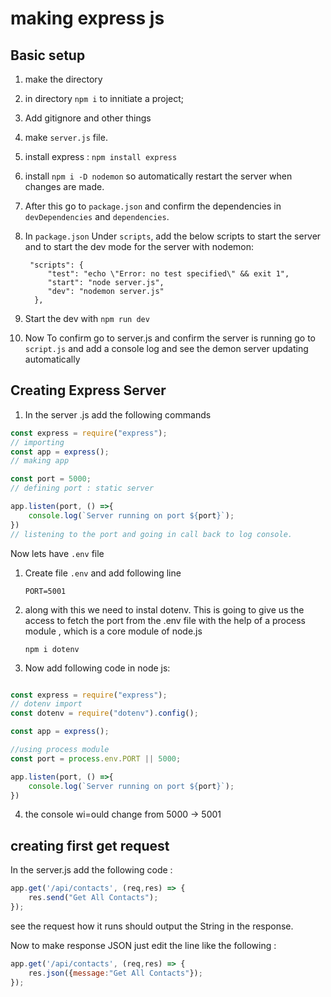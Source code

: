 # making express js 

## Basic setup
1. make the directory
2. in directory `npm i` to innitiate a project;
3. Add gitignore and other things 
4. make `server.js` file. 
5. install express : `npm install express`
6. install  `npm i -D nodemon` so automatically restart the server when changes are made. 
7. After this go to `package.json` and confirm the dependencies in `devDependencies` and `dependencies`.
8. In `package.json` Under `scripts`, add the below scripts to start the server and to start the dev mode for the server with nodemon:
   ``` 
    "scripts": {
        "test": "echo \"Error: no test specified\" && exit 1",
        "start": "node server.js",
        "dev": "nodemon server.js"
     },
     ```

9.  Start the dev with `npm run dev`
10. Now To confirm go to server.js and confirm the server is running go to `script.js` and add a console log and see the demon server updating automatically

## Creating Express Server
1. In the server .js add the following commands
```js
const express = require("express");
// importing
const app = express();
// making app

const port = 5000;
// defining port : static server

app.listen(port, () =>{
    console.log(`Server running on port ${port}`);
})
// listening to the port and going in call back to log console.

```

Now lets have `.env` file 
1. Create file `.env` and add following line 
    ```
    PORT=5001
    ```
2. along with this we need to instal dotenv. This is going to give us the access to fetch the port from the .env file with the help of a process module , which is a core module of node.js
   ```
   npm i dotenv
   ```
3. Now add following code in node js: 
```js

const express = require("express");
// dotenv import
const dotenv = require("dotenv").config();

const app = express();

//using process module
const port = process.env.PORT || 5000;

app.listen(port, () =>{
    console.log(`Server running on port ${port}`);
})

```
4. the console wi=ould change from 5000 -> 5001

## creating first get request 
In the server.js add the following code :
```js
app.get('/api/contacts', (req,res) => {
    res.send("Get All Contacts");
});

```

see the request how it runs should output the String in the response.

Now to make response JSON just edit the line like the following :
```js
app.get('/api/contacts', (req,res) => {
    res.json({message:"Get All Contacts"});
});
```